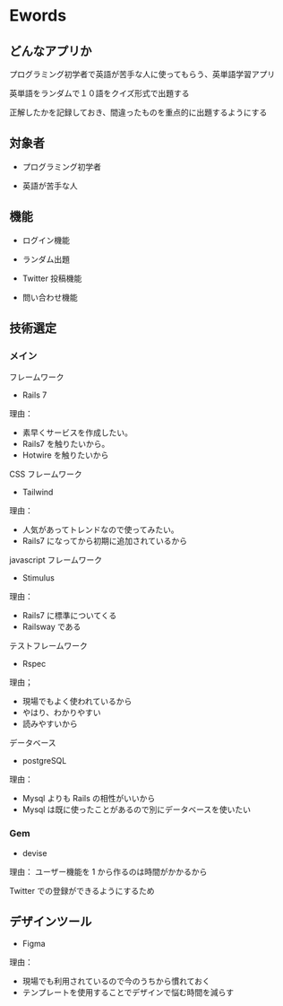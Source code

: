# Ewords

## どんなアプリか

プログラミング初学者で英語が苦手な人に使ってもらう、英単語学習アプリ

英単語をランダムで１０語をクイズ形式で出題する

正解したかを記録しておき、間違ったものを重点的に出題するようにする

## 対象者

- プログラミング初学者

- 英語が苦手な人

## 機能

- ログイン機能

- ランダム出題

- Twitter 投稿機能

- 問い合わせ機能

## 技術選定

### メイン

フレームワーク

- Rails 7

理由：

- 素早くサービスを作成したい。
- Rails7 を触りたいから。
- Hotwire を触りたいから

CSS フレームワーク

- Tailwind

理由：

- 人気があってトレンドなので使ってみたい。
- Rails7 になってから初期に追加されているから

javascript フレームワーク

- Stimulus

理由：

- Rails7 に標準についてくる
- Railsway である

テストフレームワーク

- Rspec

理由；

- 現場でもよく使われているから
- やはり、わかりやすい
- 読みやすいから

データベース

- postgreSQL

理由：

- Mysql よりも Rails の相性がいいから
- Mysql は既に使ったことがあるので別にデータベースを使いたい

### Gem

- devise

理由：
ユーザー機能を 1 から作るのは時間がかかるから

Twitter での登録ができるようにするため

## デザインツール

- Figma

理由：

- 現場でも利用されているので今のうちから慣れておく
- テンプレートを使用することでデザインで悩む時間を減らす
